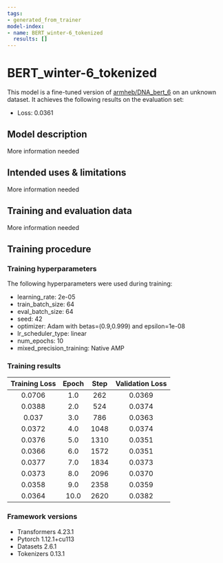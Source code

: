 ```yaml
---
tags:
- generated_from_trainer
model-index:
- name: BERT_winter-6_tokenized
  results: []
---
```


<!-- This model card has been generated automatically according to the information the Trainer had access to. You
should probably proofread and complete it, then remove this comment. -->

# BERT_winter-6_tokenized

This model is a fine-tuned version of [armheb/DNA_bert_6](https://huggingface.co/armheb/DNA_bert_6) on an unknown dataset.
It achieves the following results on the evaluation set:
- Loss: 0.0361

## Model description

More information needed

## Intended uses & limitations

More information needed

## Training and evaluation data

More information needed

## Training procedure

### Training hyperparameters

The following hyperparameters were used during training:
- learning_rate: 2e-05
- train_batch_size: 64
- eval_batch_size: 64
- seed: 42
- optimizer: Adam with betas=(0.9,0.999) and epsilon=1e-08
- lr_scheduler_type: linear
- num_epochs: 10
- mixed_precision_training: Native AMP

### Training results

| Training Loss | Epoch | Step | Validation Loss |
|:-------------:|:-----:|:----:|:---------------:|
| 0.0706        | 1.0   | 262  | 0.0369          |
| 0.0388        | 2.0   | 524  | 0.0374          |
| 0.037         | 3.0   | 786  | 0.0363          |
| 0.0372        | 4.0   | 1048 | 0.0374          |
| 0.0376        | 5.0   | 1310 | 0.0351          |
| 0.0366        | 6.0   | 1572 | 0.0351          |
| 0.0377        | 7.0   | 1834 | 0.0373          |
| 0.0373        | 8.0   | 2096 | 0.0370          |
| 0.0358        | 9.0   | 2358 | 0.0359          |
| 0.0364        | 10.0  | 2620 | 0.0382          |


### Framework versions

- Transformers 4.23.1
- Pytorch 1.12.1+cu113
- Datasets 2.6.1
- Tokenizers 0.13.1
